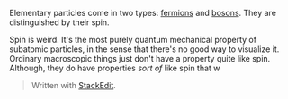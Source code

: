 Elementary particles come in two types: [fermions](https://en.wikipedia.org/wiki/Enrico_Fermi) and [bosons](https://en.wikipedia.org/wiki/Satyendra_Nath_Bose). They are distinguished by their spin.

Spin is weird. It's the most purely quantum mechanical property of subatomic particles, in the sense that there's no good way to visualize it. Ordinary macroscopic things just don't have a property quite like spin. Although, they do have properties *sort of* like spin that w


> Written with [StackEdit](https://stackedit.io/).
<!--stackedit_data:
eyJoaXN0b3J5IjpbMTY1ODgxMzgxNywtMTQxNjQzNDQ3OCwtMT
YyNTI2MTgwMywtMjY5NjIyNTI4XX0=
-->